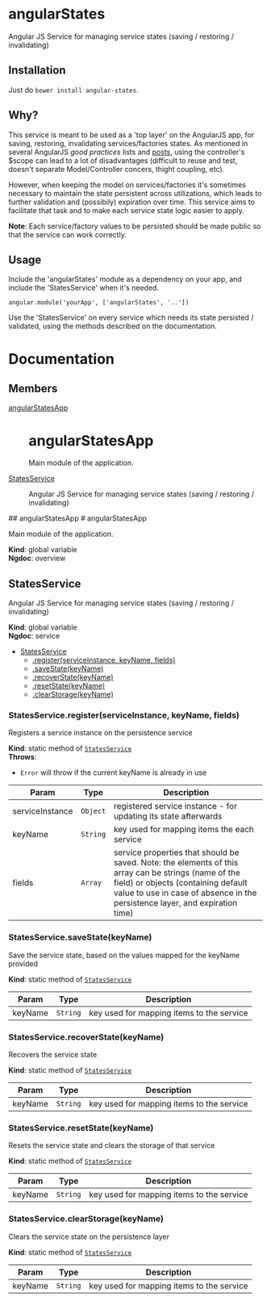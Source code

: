 # angularStates
Angular JS Service for managing service states (saving / restoring / invalidating)

## Installation

Just do ``bower install angular-states``.

## Why?

This service is meant to be used as a 'top layer' on the AngularJS app, for saving, restoring, invalidating services/factories states. 
As mentioned in several AngularJS *good practices* lists and [posts](http://toddmotto.com/rethinking-angular-js-controllers/), using the controller's $scope can lead to a lot of disadvantages (difficult to reuse and test, doesn't separate Model/Controller concers, thight coupling, etc).

However, when keeping the model on services/factories it's sometimes necessary to maintain the state persistent across utilizations, which leads to further validation and (possibily) expiration over time. This service aims to facilitate that task and to make each service state logic easier to apply.

**Note**: Each service/factory values to be persisted should be made public so that the service can work correctly.

## Usage

Include the 'angularStates' module as a dependency on your app, and include the 'StatesService' when it's needed.

    angular.module('yourApp', ['angularStates', '..'])

Use the 'StatesService' on every service which needs its state persisted / validated, using the methods described on the documentation.

# Documentation
## Members
<dl>
<dt><a href="#angularStatesApp">angularStatesApp</a></dt>
<dd><h1 id="angularstatesapp">angularStatesApp</h1>
<p>Main module of the application.</p>
</dd>
<dt><a href="#StatesService">StatesService</a></dt>
<dd><p>Angular JS Service for managing service states (saving / restoring / invalidating)</p>
</dd>
</dl>
<a name="angularStatesApp"></a>
## angularStatesApp
# angularStatesApp

Main module of the application.

**Kind**: global variable  
**Ngdoc**: overview  
<a name="StatesService"></a>
## StatesService
Angular JS Service for managing service states (saving / restoring / invalidating)

**Kind**: global variable  
**Ngdoc**: service  

* [StatesService](#StatesService)
  * [.register(serviceInstance, keyName, fields)](#StatesService.register)
  * [.saveState(keyName)](#StatesService.saveState)
  * [.recoverState(keyName)](#StatesService.recoverState)
  * [.resetState(keyName)](#StatesService.resetState)
  * [.clearStorage(keyName)](#StatesService.clearStorage)

<a name="StatesService.register"></a>
### StatesService.register(serviceInstance, keyName, fields)
Registers a service instance on the persistence service

**Kind**: static method of <code>[StatesService](#StatesService)</code>  
**Throws**:

- <code>Error</code> will throw if the current keyName is already in use


| Param | Type | Description |
| --- | --- | --- |
| serviceInstance | <code>Object</code> | registered service instance - for updating its state afterwards |
| keyName | <code>String</code> | key used for mapping items the each service |
| fields | <code>Array</code> | service properties that should be saved. Note: the elements of this array can be strings (name of the field) or objects (containing default value to use in case of absence in the persistence layer, and expiration time) |

<a name="StatesService.saveState"></a>
### StatesService.saveState(keyName)
Save the service state, based on the values mapped for the keyName provided

**Kind**: static method of <code>[StatesService](#StatesService)</code>  

| Param | Type | Description |
| --- | --- | --- |
| keyName | <code>String</code> | key used for mapping items to the service |

<a name="StatesService.recoverState"></a>
### StatesService.recoverState(keyName)
Recovers the service state

**Kind**: static method of <code>[StatesService](#StatesService)</code>  

| Param | Type | Description |
| --- | --- | --- |
| keyName | <code>String</code> | key used for mapping items to the service |

<a name="StatesService.resetState"></a>
### StatesService.resetState(keyName)
Resets the service state and clears the storage of that service

**Kind**: static method of <code>[StatesService](#StatesService)</code>  

| Param | Type | Description |
| --- | --- | --- |
| keyName | <code>String</code> | key used for mapping items to the service |

<a name="StatesService.clearStorage"></a>
### StatesService.clearStorage(keyName)
Clears the service state on the persistence layer

**Kind**: static method of <code>[StatesService](#StatesService)</code>  

| Param | Type | Description |
| --- | --- | --- |
| keyName | <code>String</code> | key used for mapping items to the service |


